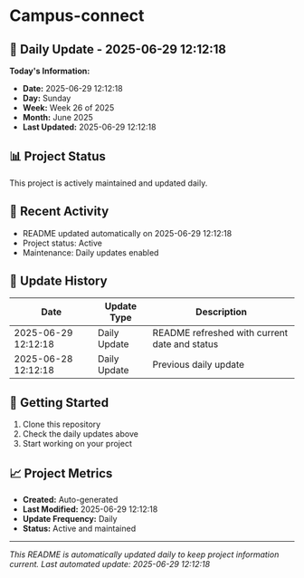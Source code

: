 # Campus-connect

## 📅 Daily Update - 2025-06-29 12:12:18

**Today's Information:**
- **Date:** 2025-06-29 12:12:18
- **Day:** Sunday
- **Week:** Week 26 of 2025
- **Month:** June 2025
- **Last Updated:** 2025-06-29 12:12:18

## 📊 Project Status

This project is actively maintained and updated daily.

## 🚀 Recent Activity

- README updated automatically on 2025-06-29 12:12:18
- Project status: Active
- Maintenance: Daily updates enabled

## 📝 Update History

| Date | Update Type | Description |
|------|-------------|-------------|
| 2025-06-29 12:12:18 | Daily Update | README refreshed with current date and status |
| 2025-06-28 12:12:18 | Daily Update | Previous daily update |

## 🔧 Getting Started

1. Clone this repository
2. Check the daily updates above
3. Start working on your project

## 📈 Project Metrics

- **Created:** Auto-generated
- **Last Modified:** 2025-06-29 12:12:18
- **Update Frequency:** Daily
- **Status:** Active and maintained

---

*This README is automatically updated daily to keep project information current.*
*Last automated update: 2025-06-29 12:12:18*

